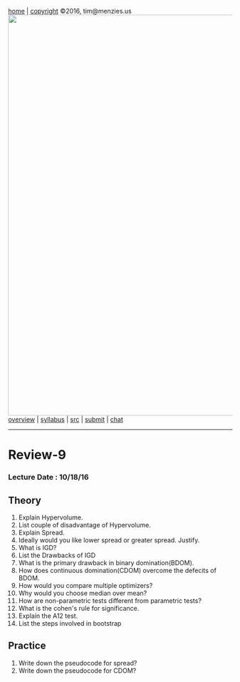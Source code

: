 [home](http://tiny.cc/ase2016) |
[copyright](https://github.com/txt/ase16/blob/master/LICENSE.md) &copy;2016, tim&commat;menzies.us
<br>
[<img width=900 src="https://raw.githubusercontent.com/txt/ase16/master/img/mase16.png">](http://tiny.cc/ase2016)<br>
[overview](https://github.com/txt/ase16/blob/master/doc/overview.md) |
[syllabus](https://github.com/txt/ase16/blob/master/doc/syllabus.md) |
[src](https://github.com/txt/ase16/tree/master/src) |
[submit](http://tiny.cc/ase16give) |
[chat](https://ase16.slack.com/) 

______

# Review-9

### Lecture Date : 10/18/16

##  Theory

1. Explain Hypervolume.
2. List couple of disadvantage of Hypervolume.
2. Explain Spread. 
3. Ideally would you like lower spread or greater spread. Justify.
4. What is IGD?
5. List the Drawbacks of IGD
6. What is the primary drawback in binary domination(BDOM).
7. How does continuous domination(CDOM) overcome the defecits of BDOM.
8. How would you compare multiple optimizers?
9. Why would you choose median over mean?
1. How are non-parametric tests different from parametric tests?
10. What is the cohen's rule for significance.
1. Explain the A12 test.
2. List the steps involved in bootstrap

## Practice

1. Write down the pseudocode for spread?
1. Write down the pseudocode for CDOM?

